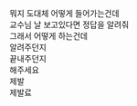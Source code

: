 뭐지 도대체 어떻게 들어가는건데                
교수님 날 보고있다면 정답을 알려줘   
그래서 어떻게 하는건데   
알려주던지   
끝내주던지   
해주세요   
제발   
제발료   
